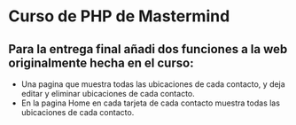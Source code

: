 # Curso de PHP de Mastermind

## Para la entrega final añadi dos funciones a la web originalmente hecha en el curso:

- Una pagina que muestra todas las ubicaciones de cada contacto, y deja editar y eliminar ubicaciones de cada contacto.
- En la pagina Home en cada tarjeta de cada contacto muestra todas las ubicaciones de cada contacto.